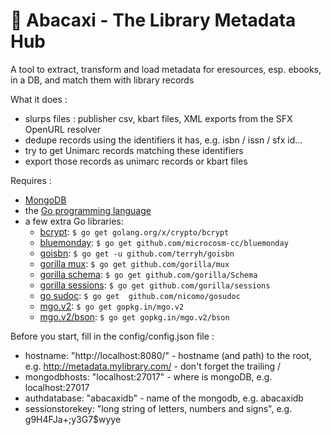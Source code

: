 # &#127821; Abacaxi - The Library Metadata Hub
A tool to extract, transform and load metadata for eresources, esp. ebooks, in a DB, and match them with library records

What it does :

- slurps files : publisher csv, kbart files, XML exports from the SFX OpenURL resolver
- dedupe records using the identifiers it has, e.g. isbn / issn / sfx id...
- try to get Unimarc records matching these identifiers
- export those records as unimarc records or kbart files

Requires :

- [MongoDB](https://www.mongodb.com)
- the [Go programming language](https://golang.org/)
- a few extra Go libraries:
  - [bcrypt](https://golang.org/x/crypto/bcrypt): `$ go get golang.org/x/crypto/bcrypt`
  - [bluemonday](https://github.com/microcosm-cc/bluemonday): `$ go get github.com/microcosm-cc/bluemonday`
  - [goisbn](https://github.com/terryh/goisbn): `$ go get -u github.com/terryh/goisbn`
  - [gorilla mux](http://www.gorillatoolkit.org/pkg/mux): `$ go get github.com/gorilla/mux`
  - [gorilla schema](http://www.gorillatoolkit.org/pkg/Schema): `$ go get github.com/gorilla/Schema`
  - [gorilla sessions](http://www.gorillatoolkit.org/pkg/Sessions): `$ go get github.com/gorilla/sessions`
  - [go sudoc](https://github.com/nicomo/gosudoc): `$ go get  github.com/nicomo/gosudoc`
  - [mgo.v2](https://godoc.org/gopkg.in/mgo.v2): `$ go get gopkg.in/mgo.v2`
  - [mgo.v2/bson](https://godoc.org/gopkg.in/mgo.v2/bson): `$ go get gopkg.in/mgo.v2/bson`

Before you start, fill in the config/config.json file : 

- hostname: "http://localhost:8080/" - hostname (and path) to the root, e.g. http://metadata.mylibrary.com/ - don't forget the trailing /
- mongodbhosts: "localhost:27017" - where is mongoDB, e.g. localhost:27017
- authdatabase: "abacaxidb" - name of the mongodb, e.g.  abacaxidb
- sessionstorekey: "long string of letters, numbers and signs", e.g. g9H4FJa+;y3G7$wyye
